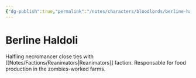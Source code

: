 ```yaml
---
{"dg-publish":true,"permalink":"/notes/characters/bloodlords/berline-haldoli/"}
---
```


# Berline Haldoli

Halfling necromancer close ties with [[Notes/Factions/Reanimators\|Reanimators]] faction.
Responsable for food production in the zombies-worked farms.

